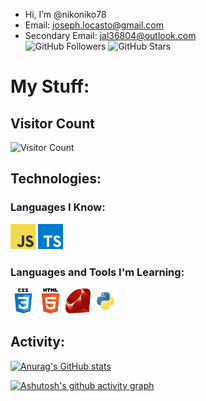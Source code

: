 - Hi, I’m @nikoniko78
- Email: joseph.locasto@gmail.com
- Secondary Email: jal36804@outlook.com  
![GitHub Followers](https://img.shields.io/github/followers/nikoniko78?label=Followers&style=social)
![GitHub Stars](https://img.shields.io/github/stars/nikoniko78?label=Stars&style=social)

# My Stuff:
## Visitor Count
![Visitor Count](https://profile-counter.glitch.me/nikoniko78/count.svg)

## Technologies:

### Languages I Know: <p> <img src="https://raw.githubusercontent.com/github/explore/main/topics/javascript/javascript.png" alt="JavaScript" width="40" height="40"/> <img src="https://raw.githubusercontent.com/github/explore/main/topics/typescript/typescript.png" alt="TypeScript" width="40" height="40"/> </p> 

### Languages and Tools I'm Learning: <p> <img src="https://raw.githubusercontent.com/github/explore/main/topics/css/css.png" alt="CSS" width="40" height="40"/> <img src="https://raw.githubusercontent.com/github/explore/main/topics/html/html.png" alt="HTML" width="40" height="40"/> <img src="https://raw.githubusercontent.com/github/explore/main/topics/ruby/ruby.png" alt="Ruby" width="40" height="40"/> <img src="https://raw.githubusercontent.com/github/explore/main/topics/python/python.png" alt="Python" width="40" height="40"/> </p>
## Activity: 
[![Anurag's GitHub stats](https://github-readme-stats.vercel.app/api?username=nikoniko78&show_icons=true&theme=dark)](https://github.com/anuraghazra/github-readme-stats) 

[![Ashutosh's github activity graph](https://github-readme-activity-graph.vercel.app/graph?username=nikoniko78&theme=react-dark)](https://github.com/Ashutosh00710/github-readme-activity-graph)






<!---
nikoniko78/nikoniko78 is a ✨ special ✨ repository because its `README.md` (this file) appears on your GitHub profile.
You can click the Preview link to take a look at your changes.
--->
